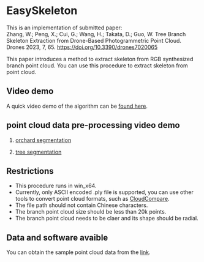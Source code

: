 # EasySkeleton
This is an implementation of submitted paper:  
Zhang, W.; Peng, X.; Cui, G.; Wang, H.; Takata, D.; Guo, W. Tree Branch Skeleton Extraction from Drone-Based Photogrammetric Point Cloud. Drones 2023, 7, 65. https://doi.org/10.3390/drones7020065
 
This paper introduces a method to extract skeleton from RGB synthesized branch point cloud. You can use this procedure to extract skeleton from point cloud.

## Video demo
A quick video demo of the algorithm can be [found here](https://youtu.be/cq_7MVMzZ90).


## point cloud data pre-processing video demo
1. [orchard segmentation](https://www.youtube.com/embed/I48e63mNP0Y)

2. [tree segmentation](https://www.youtube.com/embed/KqyYVsdYSZg)



## Restrictions
- This procedure runs in win_x64.
- Currently, only ASCII encoded .ply file is supported, you can use other tools to convert point cloud formats, such as [CloudCompare](https://github.com/CloudCompare/CloudCompare).
- The file path should not contain Chinese characters.
- The branch point cloud size should be less than 20k points.
- The branch point cloud needs to be claer and its shape should be radial.

## Data and software avaible
You can obtain the sample point cloud data from the [link](https://forms.gle/m6wcf3EQmfCdcZ3D8).
